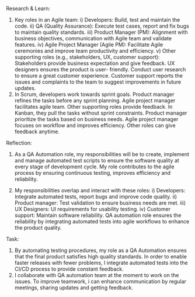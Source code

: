 Research & Learn: 

1. Key roles in an Agile team: 
    i) Developers: Build, test and maintain the code.
    ii) QA (Quality Assurance): Execute test cases, report and fix bugs to maintain quality 
    standards.
    iii) Product Manager (PM): Alignment with business objectives, communication with Agile 
    team and validate features.
    iv) Agile Project Manager (Agile PM): Facilitate Agile ceremonies and improve team 
    productivity and efficiency.
    v) Other supporting roles (e.g., stakeholders, UX, customer support): Stakeholders provide 
    business expectation and give feedback. UX designers ensures the product is user- 
    friendly. Conduct user research to ensure a great customer experience. Customer 
    support reports the issues and complaints to the team to suggest improvements in 
    future updates.
2. In Scrum, developers work towards sprint goals. Product manager refines the tasks before any sprint planning. Agile project manager facilitates agile team. Other supporting roles provide feedback.
 In Kanban, they pull the tasks without sprint constraints. Product manager prioritize the tasks based on business needs. Agile project manager focuses on workflow and improves efficiency. Other roles can give feedback anytime.

Reflection: 

1. As a QA Automation role, my responsibilities will be to create, implement and manage automated test scripts to ensure the software quality at every stage of development cycle. My role contributes to the agile process by ensuring continuous testing, improves efficiency and reliability.

2. My responsibilities overlap and interact with these roles: 
i) Developers: Integrate automated tests, report bugs and improve code quality.
ii) Product manager: Test validation to ensure business needs are met.
iii) UX Designers: UI requirements for usability testing.
iv) Customer support: Maintain software reliability.
QA automation role ensures the reliability by integrating automated tests into agile workflows to enhance the product quality.

Task: 

1. By automating testing procedures, my role as a QA Automation ensures that the final product satisfies high quality standards. In order to enable faster releases with fewer problems, I integrate automated tests into the CI/CD process to provide constant feedback.  
2. I collaborate with QA automation team at the moment to work on the issues. To improve teamwork, i can enhance communication by regular meetings, sharing updates and getting feedback.



